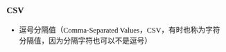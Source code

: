 <span  style="font-family: Simsun,serif; font-size: 17px; ">

### CSV

- 逗号分隔值（Comma-Separated Values，CSV，有时也称为字符分隔值，因为分隔字符也可以不是逗号）

</span>